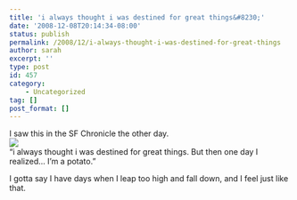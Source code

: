 ```yaml
---
title: 'i always thought i was destined for great things&#8230;'
date: '2008-12-08T20:14:34-08:00'
status: publish
permalink: /2008/12/i-always-thought-i-was-destined-for-great-things
author: sarah
excerpt: ''
type: post
id: 457
category:
    - Uncategorized
tag: []
post_format: []
---
```

I saw this in the SF Chronicle the other day.  
[![](http://d.yimg.com/us.yimg.com/p/umedia/20081206/cp.fb9a581cd4dc8d04f29ba7277c312bb6.gif)](http://news.yahoo.com/comics/081206/cx_brevity_umedia/20080612)  
“i always thought i was destined for great things. But then one day I realized… I’m a potato.”

I gotta say I have days when I leap too high and fall down, and I feel just like that.